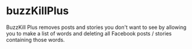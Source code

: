 buzzKillPlus
============

BuzzKill Plus removes posts and stories you don't want to see by allowing you to make a list of words and deleting all Facebook posts / stories containing those words.
